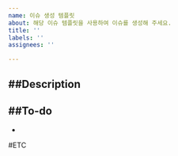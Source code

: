 ```yaml
---
name: 이슈 생성 템플릿
about: 해당 이슈 템플릿을 사용하여 이슈를 생성해 주세요.
title: ''
labels: ''
assignees: ''

---
```


##Description
-

##To-do
-
-

#ETC
